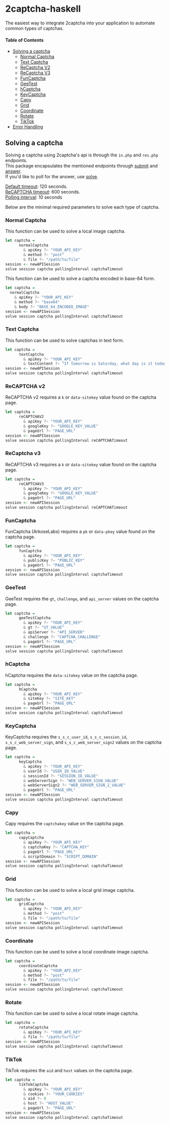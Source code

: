 # 2captcha-haskell

The easiest way to integrate 2captcha into your application to automate common types of captchas.

#### Table of Contents
- [Solving a captcha](#solving-a-captcha)
  - [Normal Captcha](#normal-captcha)
  - [Text Captcha](#text-captcha)
  - [ReCaptcha V2](#recaptcha-v2)
  - [ReCaptcha V3](#recaptcha-v3)
  - [FunCaptcha](#funcaptcha)
  - [GeeTest](#geetest)
  - [hCaptcha](#hcaptcha)
  - [KeyCaptcha](#keycaptcha)
  - [Capy](#capy)
  - [Grid](#grid)
  - [Coordinate](#coordinate)
  - [Rotate](#rotate)
  - [TikTok](#tiktok)
- [Error Handling](#error-handling)

## Solving a captcha

Solving a captcha using 2captcha's api is through the ``in.php`` and ``res.php`` endpoints.  
This package encapsulates the mentioned endpoints through [submit](https://github.com/qwbarch/2captcha-haskell/blob/e442950a79f1aef7fd2fb95aac9cd9bfe41a8df7/src/TwoCaptcha/Internal/Client.hs#L48) and [answer](https://github.com/qwbarch/2captcha-haskell/blob/e442950a79f1aef7fd2fb95aac9cd9bfe41a8df7/src/TwoCaptcha/Internal/Client.hs#L51).  
If you'd like to poll for the answer, use [solve](https://github.com/qwbarch/2captcha-haskell/blob/e442950a79f1aef7fd2fb95aac9cd9bfe41a8df7/src/TwoCaptcha/Internal/Client.hs#L54).

[Default timeout](https://github.com/qwbarch/2captcha-haskell/blob/e442950a79f1aef7fd2fb95aac9cd9bfe41a8df7/src/TwoCaptcha/Internal/Types/Captcha.hs#L22): 120 seconds.  
[ReCAPTCHA timeout](https://github.com/qwbarch/2captcha-haskell/blob/e442950a79f1aef7fd2fb95aac9cd9bfe41a8df7/src/TwoCaptcha/Internal/Types/ReCaptcha.hs#L118): 600 seconds.  
[Polling interval](https://github.com/qwbarch/2captcha-haskell/blob/e442950a79f1aef7fd2fb95aac9cd9bfe41a8df7/src/TwoCaptcha/Internal/Types/Captcha.hs#L26): 10 seconds

Below are the minimal required parameters to solve each type of captcha.

### Normal Captcha

This function can be used to solve a local image captcha.

```haskell
let captcha =
      normalCaptcha
        & apiKey ?~ "YOUR_API_KEY"
        & method ?~ "post"
        & file ?~ "/path/to/file"
session <- newAPISession
solve session captcha pollingInterval captchaTimeout
```

This function can be used to solve a captcha encoded in base-64 form.

```haskell
let captcha =
  normalCaptcha
    & apiKey ?~ "YOUR_API_KEY"
    & method ?~ "base64"
    & body ?~ "BASE_64_ENCODED_IMAGE"
session <- newAPISession
solve session captcha pollingInterval captchaTimeout
```

### Text Captcha

This function can be used to solve captchas in text form.

```haskell
let captcha =
      textCaptcha
        & apiKey ?~ "YOUR_API_KEY"
        & textContent ?~ "If tomorrow is Saturday, what day is it today?"
session <- newAPISession
solve session captcha pollingInterval captchaTimeout
```

### ReCAPTCHA v2

ReCAPTCHA v2 requires a ``k`` or ``data-sitekey`` value found on the captcha page.

```haskell
let captcha =
      reCAPTCHAV2
        & apiKey ?~ "YOUR_API_KEY"
        & googleKey ?~ "GOOGLE_KEY_VALUE"
        & pageUrl ?~ "PAGE_URL"
session <- newAPISession
solve session captcha pollingInterval reCAPTCHATimeout
```

### ReCaptcha v3

ReCAPTCHA v3 requires a ``k`` or ``data-sitekey`` value found on the captcha page.

```haskell
let captcha =
      reCAPTCHAV3
        & apiKey ?~ "YOUR_API_KEY"
        & googleKey ?~ "GOOGLE_KEY_VALUE"
        & pageUrl ?~ "PAGE_URL"
session <- newAPISession
solve session captcha pollingInterval reCAPTCHATimeout
```

### FunCaptcha

FunCaptcha (ArkoseLabs) requires a ``pk`` or ``data-pkey`` value found on the captcha page.

```haskell
let captcha =
      funCaptcha
        & apiKey ?~ "YOUR_API_KEY"
        & publicKey ?~ "PUBLIC_KEY"
        & pageUrl ?~ "PAGE_URL"
session <- newAPISession
solve session captcha pollingInterval captchaTimeout
```

### GeeTest

GeeTest requires the ``gt``, ``challenge``, and ``api_server`` values on the captcha page.

```haskell
let captcha =
      geeTestCaptcha
        & apiKey ?~ "YOUR_API_KEY"
        & gt ?~ "GT_VALUE"
        & apiServer ?~ "API_SERVER"
        & challenge ?~ "CAPTCHA_CHALLENGE"
        & pageUrl ?~ "PAGE_URL"
session <- newAPISession
solve session captcha pollingInterval captchaTimeout
```

### hCaptcha

hCaptcha requires the ``data-sitekey`` value on the captcha page.

```haskell
let captcha =
      hCaptcha
        & apiKey ?~ "YOUR_API_KEY"
        & siteKey ?~ "SITE_KEY"
        & pageUrl ?~ "PAGE_URL"
session <- newAPISession
solve session captcha pollingInterval captchaTimeout
```

### KeyCaptcha

KeyCaptcha requires the ``s_s_c_user_id``, ``s_s_c_session_id``, ``s_s_c_web_server_sign``, and ``s_s_c_web_server_sign2`` values on the captcha page.

```haskell
let captcha =
      keyCaptcha
        & apiKey ?~ "YOUR_API_KEY"
        & userId ?~ "USER_ID_VALUE"
        & sessionId ?~ "SESSION_ID_VALUE"
        & webServerSign ?~ "WEB_SERVER_SIGN_VALUE"
        & webServerSign2 ?~ "WEB_SERVER_SIGN_2_VALUE"
        & pageUrl ?~ "PAGE_URL"
session <- newAPISession
solve session captcha pollingInterval captchaTimeout
```

### Capy

Capy requires the ``captchakey`` value on the captcha page.

```haskell
let captcha =
      capyCaptcha
        & apiKey ?~ "YOUR_API_KEY"
        & captchaKey ?~ "CAPTCHA_KEY"
        & pageUrl ?~ "PAGE_URL"
        & scriptDomain ?~ "SCRIPT_DOMAIN"
session <- newAPISession
solve session captcha pollingInterval captchaTimeout
```

### Grid

This function can be used to solve a local grid image captcha.

```haskell
let captcha =
      gridCaptcha
        & apiKey ?~ "YOUR_API_KEY"
        & method ?~ "post"
        & file ?~ "/path/to/file"
session <- newAPISession
solve session captcha pollingInterval captchaTimeout
```

### Coordinate

This function can be used to solve a local coordinate image captcha.

```haskell
let captcha =
      coordinateCaptcha
        & apiKey ?~ "YOUR_API_KEY"
        & method ?~ "post"
        & file ?~ "/path/to/file"
session <- newAPISession
solve session captcha pollingInterval captchaTimeout
```

### Rotate

This function can be used to solve a local rotate image captcha.

```haskell
let captcha =
      rotateCaptcha
        & apiKey ?~ "YOUR_API_KEY"
        & file ?~ "/path/to/file"
session <- newAPISession
solve session captcha pollingInterval captchaTimeout
```

### TikTok

TikTok requires the ``aid`` and ``host`` values on the captcha page.

```haskell
let captcha =
      tikTokCaptcha
        & apiKey ?~ "YOUR_API_KEY"
        & cookies ?~ "YOUR_COOKIES"
        & aid ?~ 0
        & host ?~ "HOST_VALUE"
        & pageUrl ?~ "PAGE_URL"
session <- newAPISession
solve session captcha pollingInterval captchaTimeout
```



